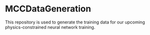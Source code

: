 # MCCDataGeneration
This repository is used to generate the training data for our upcoming physics-constrained neural network training.
